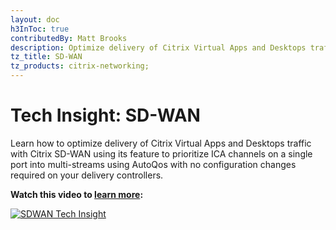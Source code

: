 ```yaml
---
layout: doc
h3InToc: true
contributedBy: Matt Brooks
description: Optimize delivery of Citrix Virtual Apps and Desktops traffic with Citrix SD-WAN.
tz_title: SD-WAN
tz_products: citrix-networking;
---
```

# Tech Insight: SD-WAN

Learn how to optimize delivery of Citrix Virtual Apps and Desktops traffic with Citrix SD-WAN using its feature to prioritize ICA channels on a single port into multi-streams using AutoQos with no configuration changes required on your delivery controllers.

**Watch this video to [learn more](https://youtu.be/yaTe9z0jXRU):**

[![SDWAN Tech Insight](/en-us/tech-zone/learn/media/shared_video-placeholder.png)](https://youtu.be/yaTe9z0jXRU)
